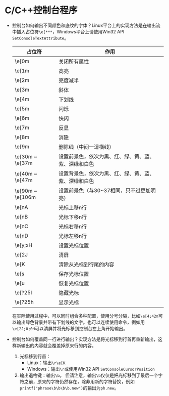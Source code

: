 # C/C++控制台程序

- 控制台如何输出不同颜色和底纹的字体？Linux平台上的实现方法是在输出流中插入占位符`\e[***`，Windows平台上请使用Win32 API `SetConsoleTextAttribute`。

  | 占位符 | 作用 |
  | ----- | ---- |
  | \e[0m | 关闭所有属性 |
  | \e[1m | 高亮 |
  | \e[2m | 亮度减半 |
  | \e[3m | 斜体 |
  | \e[4m | 下划线 |
  | \e[5m | 闪烁 |
  | \e[6m | 快闪 |
  | \e[7m | 反显 |
  | \e[8m | 消隐 |
  | \e[9m | 删除线（中间一道横线） |
  | \e[30m ~ \e[37m | 设置前景色，依次为黑、红、绿、黄、蓝、紫、深绿和白色 |
  | \e[40m ~ \e[47m | 设置背景色，依次为黑、红、绿、黄、蓝、紫、深绿和白色 |
  | \e[90m ~ \e[106m | 设置前景色（与30~37相同，只不过更加明亮） |
  | \e[nA | 光标上移n行 |
  | \e[nB | 光标下移n行 |
  | \e[nC | 光标右移n行 |
  | \e[nD | 光标左移n行 |
  | \e[y;xH | 设置光标位置 |
  | \e[2J | 清屏 |
  | \e[K | 清除从光标到行尾的内容 |
  | \e[s | 保存光标位置 |
  | \e[u | 恢复光标位置 |
  | \e[?25l | 隐藏光标 |
  | \e[?25h | 显示光标 |

  在实际使用过程中，可以同时组合多种配置，使用分号分隔，比如`\e[4;42m`可以输出绿色背景并带有下划线的文字。也可以连续使用命令，例如用`\e[2J;0;0H`可以清屏并将光标移到控制台左上角开始输出。
- 控制台如何覆盖同一行进行输出？实现方法是将光标移到行首再重新输出，这样新输出的内容就会覆盖掉原来行的内容。
  1. 光标移到行首：
     - Linux：输出`\r\e[K`
     - Windows：输出`\r`或使用Win32 API `SetConsoleCursorPosition`
  2. 输出退格键：输出`\b`。
     但请注意，输出`\b`仅仅是把光标移到了最后一个字符之前，原来的字符仍然存在，除非用新的字符替换，例如`printf("phrase\b\b\b\b.new")`的输出为`ph.new`。
